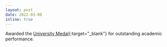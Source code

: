 ```yaml
---
layout: post
date: 2022-03-08
inline: true
---
```


Awarded the [University Medal](https://www.adelaide.edu.au/student/graduations/university-medals){:target="\_blank"} for outstanding academic performance.

